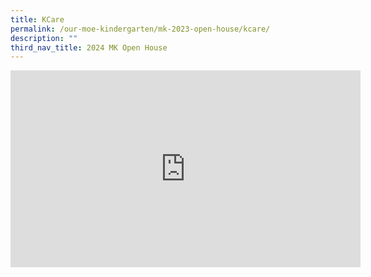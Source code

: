 ```yaml
---
title: KCare
permalink: /our-moe-kindergarten/mk-2023-open-house/kcare/
description: ""
third_nav_title: 2024 MK Open House
---
```

<iframe width="560" height="315" src="https://www.youtube.com/embed/6Bg5Zb596cs" title="MK@PG Open House KCare" frameborder="0" allow="accelerometer; autoplay; clipboard-write; encrypted-media; gyroscope; picture-in-picture; web-share" allowfullscreen=""></iframe>